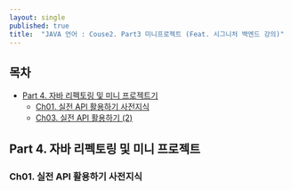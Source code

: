 ```yaml
---
layout: single
published: true
title:  "JAVA 언어 : Couse2. Part3 미니프로젝트 (Feat. 시그니처 백엔드 강의)"
---
```




## 목차

- [Part 4. 자바 리펙토링 및 미니 프로젝트기](#part4-api-활용하기-1)
  * [Ch01. 실전 API 활용하기 사전지식](#ch01-실전-api-활용하기-사전지식)
  * [Ch03. 실전 API 활용하기 (2)](#ch03-실전-api-활용하기-2)

## Part 4. 자바 리펙토링 및 미니 프로젝트

### Ch01. 실전 API 활용하기 사전지식
